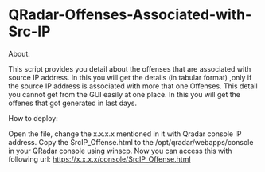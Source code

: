 # QRadar-Offenses-Associated-with-Src-IP

About:

This script provides you detail about the offenses that are associated with source IP address. In this you will get the details (in tabular format) ,only if the source IP address is associated with more that one Offenses. This detail you cannot get from the GUI easily at one place. In this you will get the offenes that got generated in last  days.

How to deploy:

Open the file, change the x.x.x.x mentioned in it with Qradar console IP address. Copy the SrcIP_Offense.html to the /opt/qradar/webapps/console in your QRadar console using winscp. Now you can access this with following url: https://x.x.x.x/console/SrcIP_Offense.html



